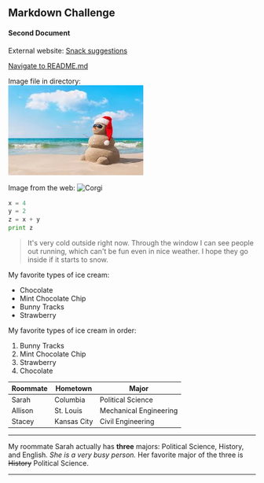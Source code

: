 ## Markdown Challenge
#### Second Document


External website: [Snack suggestions](https://www.benjerry.com)

[Navigate to README.md](README.md)

Image file in directory:  
![Summer](Summer_photo.jpg)

Image from the web: ![Corgi](https://cdn1-www.dogtime.com/assets/uploads/gallery/pembroke-welsh-corgi-dog-breed-pictures/prance-8.jpg)

```python
x = 4
y = 2
z = x + y
print z
```

>It's very cold outside right now. Through the window I can see people out running, which can't be fun even in nice weather. I hope they go inside if it starts to snow.

My favorite types of ice cream:
* Chocolate
* Mint Chocolate Chip
* Bunny Tracks
* Strawberry

My favorite types of ice cream in order:
1. Bunny Tracks
2. Mint Chocolate Chip
3. Strawberry
4. Chocolate

Roommate | Hometown | Major
---|---|---
Sarah | Columbia | Political Science
Allison | St. Louis | Mechanical Engineering
Stacey | Kansas City | Civil Engineering

---

My roommate Sarah actually has **three** majors: Political Science, History, and English. *She is a very busy person.* Her favorite major of the three is ~~History~~ Political Science.

---
